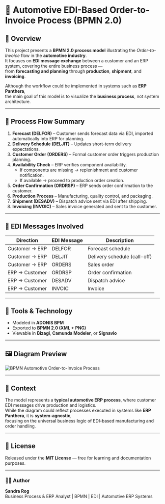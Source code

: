 # 🚗 Automotive EDI-Based Order-to-Invoice Process (BPMN 2.0)

## 📖 Overview
This project presents a **BPMN 2.0 process model** illustrating the *Order-to-Invoice* flow in the **automotive industry**.  
It focuses on **EDI message exchange** between a customer and an ERP system, covering the entire business process —  
from **forecasting and planning** through **production**, **shipment**, and **invoicing**.

Although the workflow could be implemented in systems such as **ERP Panthera**,  
the main goal of this model is to visualize the **business process**, not system architecture.

---

## 🧭 Process Flow Summary
1. **Forecast (DELFOR)** – Customer sends forecast data via EDI, imported automatically into ERP for planning.  
2. **Delivery Schedule (DELJIT)** – Updates short-term delivery expectations.  
3. **Customer Order (ORDERS)** – Formal customer order triggers production planning.  
4. **Availability Check** – ERP verifies component availability.  
   - If components are missing → replenishment and customer notification.  
   - If available → proceed to production order creation.  
5. **Order Confirmation (ORDRSP)** – ERP sends order confirmation to the customer.  
6. **Production Process** – Manufacturing, quality control, and packaging.  
7. **Shipment (DESADV)** – Dispatch advice sent via EDI after shipping.  
8. **Invoicing (INVOIC)** – Sales invoice generated and sent to the customer.  

---

## 💬 EDI Messages Involved
| Direction | EDI Message | Description |
|------------|--------------|--------------|
| Customer → ERP | DELFOR | Forecast schedule |
| Customer → ERP | DELJIT | Delivery schedule (call-off) |
| Customer → ERP | ORDERS | Sales order |
| ERP → Customer | ORDRSP | Order confirmation |
| ERP → Customer | DESADV | Dispatch advice |
| ERP → Customer | INVOIC | Invoice |

---

## 🧰 Tools & Technology
- Modeled in **ADONIS BPM**
- Exported to **BPMN 2.0 (XML + PNG)**
- Viewable in **Bizagi**, **Camunda Modeler**, or **Signavio**

---

## 🖼 Diagram Preview
![BPMN Automotive Order-to-Invoice Process](diagrams/automotive-production-workflow.png)

---

## 🧩 Context
The model represents a **typical automotive ERP process**, where customer EDI messages drive production and logistics.  
While the diagram could reflect processes executed in systems like **ERP Panthera**, it is **system-agnostic**,  
focusing on the universal business logic of EDI-based manufacturing and order handling.

---

## 📜 License
Released under the **MIT License** — free for learning and documentation purposes.

---

### 👩‍💻 Author
**Sandra Rog**  
Business Process & ERP Analyst | BPMN | EDI | Automotive ERP Systems

